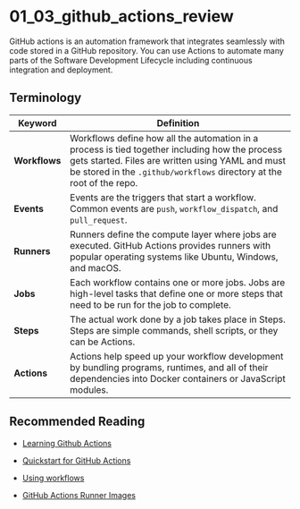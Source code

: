 # 01_03_github_actions_review
GitHub actions is an automation framework that integrates seamlessly with code stored in a GitHub repository.  You can use Actions to automate many parts of the Software Development Lifecycle including continuous integration and deployment.

## Terminology

|Keyword|Definition|
|-------|----------|
| **Workflows**|Workflows define how all the automation in a process is tied together including how the process gets started.  Files are written using YAML and must be stored in the `.github/workflows` directory at the root of the repo.|
| **Events**|Events are the triggers that start a workflow. Common events are `push`, `workflow_dispatch`, and `pull_request`.|
| **Runners**|Runners define the compute layer where jobs are executed.  GitHub Actions provides runners with popular operating systems like Ubuntu, Windows, and macOS.|
| **Jobs**|Each workflow contains one or more jobs.  Jobs are high-level tasks that define one or more steps that need to be run for the job to complete.
| **Steps**|The actual work done by a job takes place in Steps.  Steps are simple commands, shell scripts, or they can be Actions.|
|**Actions**|Actions help speed up your workflow development by bundling programs, runtimes, and all of their dependencies into Docker containers or JavaScript modules.|

## Recommended Reading
- [Learning Github Actions](https://www.linkedin.com/learning/learning-github-actions-2/automating-with-github-actions-2)

- [Quickstart for GitHub Actions](https://docs.github.com/en/actions/quickstart)

- [Using workflows](https://docs.github.com/en/actions/using-workflows)

- [GitHub Actions Runner Images](https://github.com/actions/runner-images/tree/main)